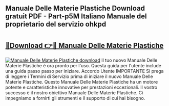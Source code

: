 ## Manuale Delle Materie Plastiche Download gratuit PDF - Part-p5M Italiano Manuale del proprietario del servizio ohkpd

# <h2><a href="http://df9snv2.blite.top/?on=Manuale+Delle+Materie+Plastiche">🔗Download 👉🔴 Manuale Delle Materie Plastiche</a></h2>

[![Manuale Delle Materie Plastiche download](https://i.imgur.com/lujVjoI.png)](http://df9snv2.blite.top/?on=Manuale+Delle+Materie+Plastiche)
Il tuo nuovo Manuale Delle Materie Plastiche è ora pronto per l'uso. Questa guida per l'utente include una guida passo passo per iniziare. Accordo Utente IMPORTANTE Si prega di leggere i Termini di Servizio prima di iniziare il nuovo Manuale Delle Materie Plastiche. Questo Manuale Delle Materie Plastiche ha un motore potente e caratteristiche innovative per prestazioni eccezionali. Il vostro successo è il nostro obiettivo Manuale Delle Materie Plastiche. Ci impegniamo a fornirti gli strumenti e il supporto di cui hai bisogno.
